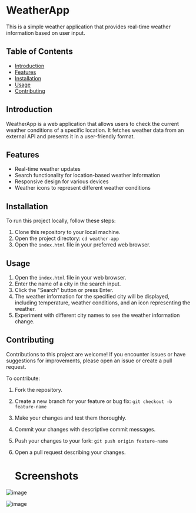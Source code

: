 
# WeatherApp

This is a simple weather application that provides real-time weather information based on user input.


## Table of Contents
- [Introduction](#introduction)
- [Features](#features)
- [Installation](#installation)
- [Usage](#usage)
- [Contributing](#contributing)
  

## Introduction
WeatherApp is a web application that allows users to check the current weather conditions of a specific location. It fetches weather data from an external API and presents it in a user-friendly format.

## Features
- Real-time weather updates
- Search functionality for location-based weather information
- Responsive design for various devices
- Weather icons to represent different weather conditions

## Installation
To run this project locally, follow these steps:

1. Clone this repository to your local machine.
2. Open the project directory: `cd weather-app`
3. Open the `index.html` file in your preferred web browser.

## Usage
1. Open the `index.html` file in your web browser.
2. Enter the name of a city in the search input.
3. Click the "Search" button or press Enter.
4. The weather information for the specified city will be displayed, including temperature, weather conditions, and an icon representing the weather.
5. Experiment with different city names to see the weather information change.

## Contributing
Contributions to this project are welcome! If you encounter issues or have suggestions for improvements, please open an issue or create a pull request.

To contribute:

1. Fork the repository.
2. Create a new branch for your feature or bug fix: `git checkout -b feature-name`
3. Make your changes and test them thoroughly.
4. Commit your changes with descriptive commit messages.
5. Push your changes to your fork: `git push origin feature-name`
6. Open a pull request describing your changes.

   # Screenshots
 ![image](https://github.com/user-attachments/assets/b498991b-5b75-44d5-9deb-41561c0f79c4)

![image](https://github.com/user-attachments/assets/6e7ee561-17b9-4966-bc06-177525d93ecc)
